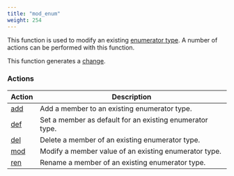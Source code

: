 ```yaml
---
title: "mod_enum"
weight: 254
---
```


This function is used to modify an existing [enumerator type](../../data-types/enum). A number of actions can be performed with this function.

This function generates a [change](../../overview/changes).

### Actions

Action | Description
------ | -----------
[add](./add) | Add a member to an existing enumerator type.
[def](./def) | Set a member as default for an existing enumerator type.
[del](./del) | Delete a member of an existing enumerator type.
[mod](./mod) | Modify a member value of an existing enumerator type.
[ren](./ren) | Rename a member of an existing enumerator type.
